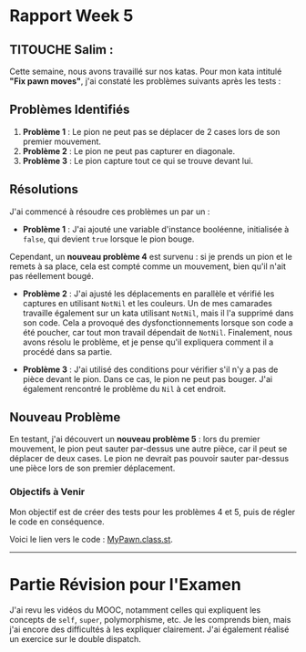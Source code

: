 # Rapport Week 5 
##  TITOUCHE Salim :

Cette semaine, nous avons travaillé sur nos katas. Pour mon kata intitulé **"Fix pawn moves"**, j'ai constaté les problèmes suivants après les tests :

## Problèmes Identifiés

1. **Problème 1** : Le pion ne peut pas se déplacer de 2 cases lors de son premier mouvement.
2. **Problème 2** : Le pion ne peut pas capturer en diagonale.
3. **Problème 3** : Le pion capture tout ce qui se trouve devant lui.

## Résolutions

J'ai commencé à résoudre ces problèmes un par un :

- **Problème 1** : J'ai ajouté une variable d'instance booléenne, initialisée à `false`, qui devient `true` lorsque le pion bouge. 

Cependant, un **nouveau problème 4** est survenu : si je prends un pion et le remets à sa place, cela est compté comme un mouvement, bien qu'il n'ait pas réellement bougé.

- **Problème 2** : J'ai ajusté les déplacements en parallèle et vérifié les captures en utilisant `NotNil` et les couleurs. Un de mes camarades travaille également sur un kata utilisant `NotNil`, mais il l'a supprimé dans son code. Cela a provoqué des dysfonctionnements lorsque son code a été poucher, car tout mon travail dépendait de `NotNil`. Finalement, nous avons résolu le problème, et je pense qu'il expliquera comment il a procédé dans sa partie.

- **Problème 3** : J'ai utilisé des conditions pour vérifier s'il n'y a pas de pièce devant le pion. Dans ce cas, le pion ne peut pas bouger. J'ai également rencontré le problème du `Nil` à cet endroit.

## Nouveau Problème

En testant, j'ai découvert un **nouveau problème 5** : lors du premier mouvement, le pion peut sauter par-dessus une autre pièce, car il peut se déplacer de deux cases. Le pion ne devrait pas pouvoir sauter par-dessus une pièce lors de son premier déplacement.

### Objectifs à Venir

Mon objectif est de créer des tests pour les problèmes 4 et 5, puis de régler le code en conséquence.

Voici le lien vers le code : [MyPawn.class.st](https://github.com/mrdedede/Chess/blob/main/src/Myg-Chess-Core/MyPawn.class.st).

---

# Partie Révision pour l'Examen

J'ai revu les vidéos du MOOC, notamment celles qui expliquent les concepts de `self`, `super`, polymorphisme, etc. Je les comprends bien, mais j'ai encore des difficultés à les expliquer clairement. J'ai également réalisé un exercice sur le double dispatch.

